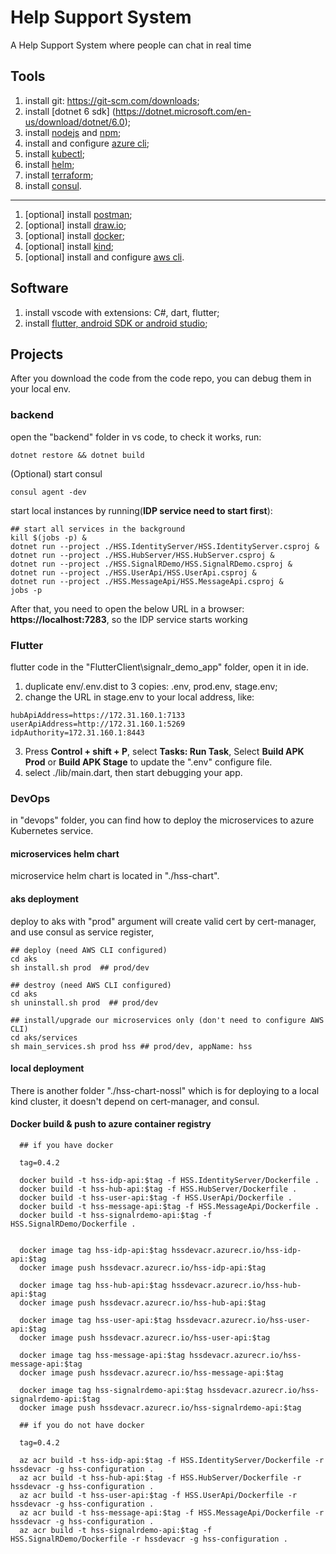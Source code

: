 # Help Support System

A Help Support System where people can chat in real time

## Tools

1. install git: https://git-scm.com/downloads;
2. install \[dotnet 6 sdk\] (https://dotnet.microsoft.com/en-us/download/dotnet/6.0);
3. install [nodejs](https://nodejs.org/en/download/) and [npm](https://www.npmjs.com/package/npm);
4. install and configure [azure cli](https://learn.microsoft.com/en-us/cli/azure/install-azure-cli);
5. install [kubectl](https://kubernetes.io/docs/tasks/tools/);
6. install [helm](https://helm.sh/docs/intro/install/);
7. install [terraform](https://developer.hashicorp.com/terraform/tutorials/aws-get-started/install-cli);
8. install [consul](https://developer.hashicorp.com/consul/downloads?host=www.consul.io).

---

1. \[optional\] install [postman](https://www.postman.com/downloads/);
2. \[optional\] install [draw.io](https://github.com/jgraph/drawio-desktop/releases);
3. \[optional\] install [docker](https://www.docker.com/);
4. \[optional\] install [kind](https://kubernetes.io/docs/tasks/tools/#kind);
5. \[optional\] install and configure [aws cli](https://aws.amazon.com/cli/).

## Software

1. install vscode with extensions: C#, dart, flutter;
2. install [flutter, android SDK or android studio](https://docs.flutter.dev/get-started/install);


## Projects

After you download the code from the code repo, you can debug them in your local env.

### backend

open the "backend" folder in vs code, to check it works, run:

```
dotnet restore && dotnet build
```

(Optional) start consul 
```
consul agent -dev
```

start local instances by running(**IDP service need to start first**):
```
## start all services in the background
kill $(jobs -p) &
dotnet run --project ./HSS.IdentityServer/HSS.IdentityServer.csproj &
dotnet run --project ./HSS.HubServer/HSS.HubServer.csproj &
dotnet run --project ./HSS.SignalRDemo/HSS.SignalRDemo.csproj &
dotnet run --project ./HSS.UserApi/HSS.UserApi.csproj &
dotnet run --project ./HSS.MessageApi/HSS.MessageApi.csproj &
jobs -p
```
After that, you need to open the below URL in a browser: **https://localhost:7283**, so the IDP service starts working


### Flutter

flutter code in the "FlutterClient\\signalr_demo_app" folder, open it in ide.

1. duplicate env/.env.dist to 3 copies: .env, prod.env, stage.env;
2. change the URL in stage.env to your local address, like:

```
hubApiAddress=https://172.31.160.1:7133
userApiAddress=http://172.31.160.1:5269
idpAuthority=172.31.160.1:8443
```

3. Press **Control + shift + P**, select **Tasks: Run Task**, Select **Build APK Prod** or **Build APK Stage** to update the ".env" configure file.
4. select ./lib/main.dart, then start debugging your app.

### DevOps

in "devops" folder, you can find how to deploy the microservices to azure Kubernetes service.

#### microservices helm chart

microservice helm chart is located in "./hss-chart".

#### aks deployment

deploy to aks with "prod" argument will create valid cert by cert-manager, and use consul as service register,

```
## deploy (need AWS CLI configured)
cd aks
sh install.sh prod  ## prod/dev
```

```
## destroy (need AWS CLI configured)
cd aks
sh uninstall.sh prod  ## prod/dev
```

```
## install/upgrade our microservices only (don't need to configure AWS CLI)
cd aks/services
sh main_services.sh prod hss ## prod/dev, appName: hss
```

#### local deployment

There is another folder "./hss-chart-nossl" which is for deploying to a local kind cluster, it doesn't depend on cert-manager, and consul.

#### Docker build & push to azure container registry

```
  ## if you have docker
  
  tag=0.4.2

  docker build -t hss-idp-api:$tag -f HSS.IdentityServer/Dockerfile . 
  docker build -t hss-hub-api:$tag -f HSS.HubServer/Dockerfile . 
  docker build -t hss-user-api:$tag -f HSS.UserApi/Dockerfile .
  docker build -t hss-message-api:$tag -f HSS.MessageApi/Dockerfile .
  docker build -t hss-signalrdemo-api:$tag -f HSS.SignalRDemo/Dockerfile .


  docker image tag hss-idp-api:$tag hssdevacr.azurecr.io/hss-idp-api:$tag
  docker image push hssdevacr.azurecr.io/hss-idp-api:$tag

  docker image tag hss-hub-api:$tag hssdevacr.azurecr.io/hss-hub-api:$tag
  docker image push hssdevacr.azurecr.io/hss-hub-api:$tag

  docker image tag hss-user-api:$tag hssdevacr.azurecr.io/hss-user-api:$tag
  docker image push hssdevacr.azurecr.io/hss-user-api:$tag

  docker image tag hss-message-api:$tag hssdevacr.azurecr.io/hss-message-api:$tag
  docker image push hssdevacr.azurecr.io/hss-message-api:$tag

  docker image tag hss-signalrdemo-api:$tag hssdevacr.azurecr.io/hss-signalrdemo-api:$tag
  docker image push hssdevacr.azurecr.io/hss-signalrdemo-api:$tag
```
```
  ## if you do not have docker
    
  tag=0.4.2
  
  az acr build -t hss-idp-api:$tag -f HSS.IdentityServer/Dockerfile -r hssdevacr -g hss-configuration .
  az acr build -t hss-hub-api:$tag -f HSS.HubServer/Dockerfile -r hssdevacr -g hss-configuration .
  az acr build -t hss-user-api:$tag -f HSS.UserApi/Dockerfile -r hssdevacr -g hss-configuration .
  az acr build -t hss-message-api:$tag -f HSS.MessageApi/Dockerfile -r hssdevacr -g hss-configuration .
  az acr build -t hss-signalrdemo-api:$tag -f HSS.SignalRDemo/Dockerfile -r hssdevacr -g hss-configuration .

 ```